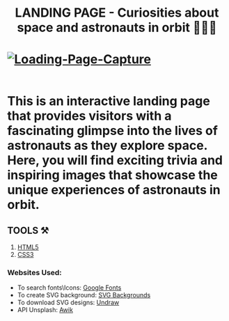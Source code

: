 <h1 align="center">LANDING PAGE - Curiosities about space and astronauts in orbit 🧑🏿‍🚀<h1>


<a target='_blank' href='https://astronaut-landing-page.netlify.app'>
  <img target='_blank' src="https://i.ibb.co/g95Bkkv/Captura-de-ecr-2023-09-26-071533.png" alt="Loading-Page-Capture" border="0">
</a>
<br/>
<a target='_blank' href=''></a><br />

This is an interactive landing page that provides visitors with a fascinating glimpse into the lives of astronauts as they explore space. Here, you will find exciting trivia and inspiring images that showcase the unique experiences of astronauts in orbit.

<h2>TOOLS ⚒️</h2>

1. <a href="https://html.com">HTML5</a>
2. <a href="https://www.w3.org/Style/CSS/Overview.en.html">CSS3</a>


<h3>Websites Used:</h3>

- To search fonts\Icons: <a href="https://fonts.google.com">Google Fonts</a>
- To create SVG background: <a href="https://www.svgbackgrounds.com">SVG Backgrounds</a>
- To download SVG designs: <a href="https://undraw.co">Undraw</a>
- API Unsplash: <a href="https://awik.io/generate-random-images-unsplash-without-using-api/">Awik</a>


